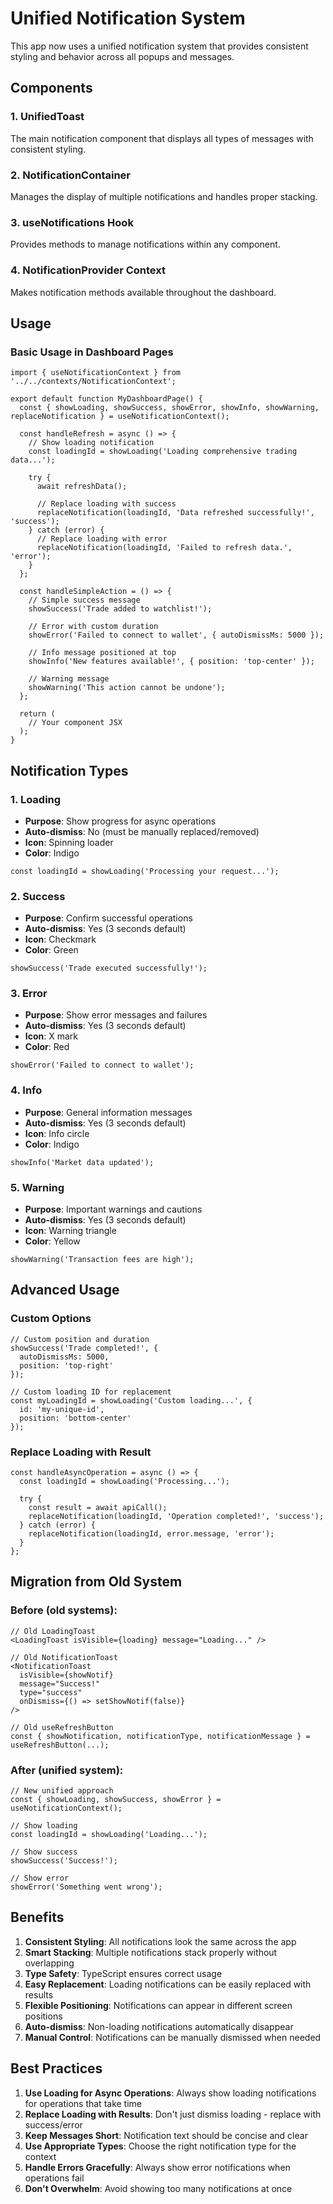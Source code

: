 # Unified Notification System

This app now uses a unified notification system that provides consistent styling and behavior across all popups and messages.

## Components

### 1. UnifiedToast
The main notification component that displays all types of messages with consistent styling.

### 2. NotificationContainer
Manages the display of multiple notifications and handles proper stacking.

### 3. useNotifications Hook
Provides methods to manage notifications within any component.

### 4. NotificationProvider Context
Makes notification methods available throughout the dashboard.

## Usage

### Basic Usage in Dashboard Pages

```tsx
import { useNotificationContext } from '../../contexts/NotificationContext';

export default function MyDashboardPage() {
  const { showLoading, showSuccess, showError, showInfo, showWarning, replaceNotification } = useNotificationContext();

  const handleRefresh = async () => {
    // Show loading notification
    const loadingId = showLoading('Loading comprehensive trading data...');
    
    try {
      await refreshData();
      
      // Replace loading with success
      replaceNotification(loadingId, 'Data refreshed successfully!', 'success');
    } catch (error) {
      // Replace loading with error
      replaceNotification(loadingId, 'Failed to refresh data.', 'error');
    }
  };

  const handleSimpleAction = () => {
    // Simple success message
    showSuccess('Trade added to watchlist!');
    
    // Error with custom duration
    showError('Failed to connect to wallet', { autoDismissMs: 5000 });
    
    // Info message positioned at top
    showInfo('New features available!', { position: 'top-center' });
    
    // Warning message
    showWarning('This action cannot be undone');
  };

  return (
    // Your component JSX
  );
}
```

## Notification Types

### 1. Loading
- **Purpose**: Show progress for async operations
- **Auto-dismiss**: No (must be manually replaced/removed)
- **Icon**: Spinning loader
- **Color**: Indigo

```tsx
const loadingId = showLoading('Processing your request...');
```

### 2. Success
- **Purpose**: Confirm successful operations
- **Auto-dismiss**: Yes (3 seconds default)
- **Icon**: Checkmark
- **Color**: Green

```tsx
showSuccess('Trade executed successfully!');
```

### 3. Error
- **Purpose**: Show error messages and failures
- **Auto-dismiss**: Yes (3 seconds default)
- **Icon**: X mark
- **Color**: Red

```tsx
showError('Failed to connect to wallet');
```

### 4. Info
- **Purpose**: General information messages
- **Auto-dismiss**: Yes (3 seconds default)
- **Icon**: Info circle
- **Color**: Indigo

```tsx
showInfo('Market data updated');
```

### 5. Warning
- **Purpose**: Important warnings and cautions
- **Auto-dismiss**: Yes (3 seconds default)
- **Icon**: Warning triangle
- **Color**: Yellow

```tsx
showWarning('Transaction fees are high');
```

## Advanced Usage

### Custom Options

```tsx
// Custom position and duration
showSuccess('Trade completed!', {
  autoDismissMs: 5000,
  position: 'top-right'
});

// Custom loading ID for replacement
const myLoadingId = showLoading('Custom loading...', {
  id: 'my-unique-id',
  position: 'bottom-center'
});
```

### Replace Loading with Result

```tsx
const handleAsyncOperation = async () => {
  const loadingId = showLoading('Processing...');
  
  try {
    const result = await apiCall();
    replaceNotification(loadingId, 'Operation completed!', 'success');
  } catch (error) {
    replaceNotification(loadingId, error.message, 'error');
  }
};
```

## Migration from Old System

### Before (old systems):
```tsx
// Old LoadingToast
<LoadingToast isVisible={loading} message="Loading..." />

// Old NotificationToast
<NotificationToast 
  isVisible={showNotif} 
  message="Success!" 
  type="success" 
  onDismiss={() => setShowNotif(false)} 
/>

// Old useRefreshButton
const { showNotification, notificationType, notificationMessage } = useRefreshButton(...);
```

### After (unified system):
```tsx
// New unified approach
const { showLoading, showSuccess, showError } = useNotificationContext();

// Show loading
const loadingId = showLoading('Loading...');

// Show success  
showSuccess('Success!');

// Show error
showError('Something went wrong');
```

## Benefits

1. **Consistent Styling**: All notifications look the same across the app
2. **Smart Stacking**: Multiple notifications stack properly without overlapping
3. **Type Safety**: TypeScript ensures correct usage
4. **Easy Replacement**: Loading notifications can be easily replaced with results
5. **Flexible Positioning**: Notifications can appear in different screen positions
6. **Auto-dismiss**: Non-loading notifications automatically disappear
7. **Manual Control**: Notifications can be manually dismissed when needed

## Best Practices

1. **Use Loading for Async Operations**: Always show loading notifications for operations that take time
2. **Replace Loading with Results**: Don't just dismiss loading - replace with success/error
3. **Keep Messages Short**: Notification text should be concise and clear  
4. **Use Appropriate Types**: Choose the right notification type for the context
5. **Handle Errors Gracefully**: Always show error notifications when operations fail
6. **Don't Overwhelm**: Avoid showing too many notifications at once 